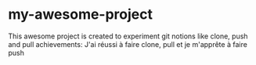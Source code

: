 # my-awesome-project
This awesome project is created to experiment git notions like clone, push and pull
achievements:
J'ai réussi à faire clone, pull et je m'apprête à faire push
